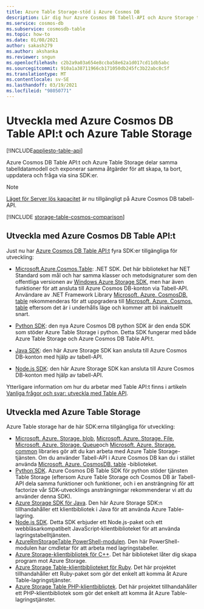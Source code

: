 ```yaml
---
title: Azure Table Storage-stöd i Azure Cosmos DB
description: Lär dig hur Azure Cosmos DB Tabell-API och Azure Storage tabeller fungerar tillsammans genom att dela samma tabell data modell med åtgärder
ms.service: cosmos-db
ms.subservice: cosmosdb-table
ms.topic: how-to
ms.date: 01/08/2021
author: sakash279
ms.author: akshanka
ms.reviewer: sngun
ms.openlocfilehash: c2b2a9a03a654e8ccba58e62a1d017cd11db5abc
ms.sourcegitcommit: 910a1a38711966cb171050db245fc3b22abc8c5f
ms.translationtype: MT
ms.contentlocale: sv-SE
ms.lasthandoff: 03/19/2021
ms.locfileid: "98050771"
---
```

# <a name="developing-with-azure-cosmos-db-table-api-and-azure-table-storage"></a>Utveckla med Azure Cosmos DB Table API:t och Azure Table Storage
[!INCLUDE[appliesto-table-api](includes/appliesto-table-api.md)]

Azure Cosmos DB Table API:t och Azure Table Storage delar samma tabelldatamodell och exponerar samma åtgärder för att skapa, ta bort, uppdatera och fråga via sina SDK:er.

> [!NOTE]
> [Läget för Server lös kapacitet](serverless.md) är nu tillgängligt på Azure Cosmos DB tabell-API.

[!INCLUDE [storage-table-cosmos-comparison](../../includes/storage-table-cosmos-comparison.md)]

## <a name="developing-with-the-azure-cosmos-db-table-api"></a>Utveckla med Azure Cosmos DB Table API:t

Just nu har [Azure Cosmos DB Table API:t](table-introduction.md) fyra SDK:er tillgängliga för utveckling: 

* [Microsoft.Azure.Cosmos.Table](https://www.nuget.org/packages/Microsoft.Azure.Cosmos.Table): .NET SDK. Det här biblioteket har NET Standard som mål och har samma klasser och metodsignaturer som den offentliga versionen av [Windows Azure Storage SDK](https://www.nuget.org/packages/WindowsAzure.Storage), men har även funktioner för att ansluta till Azure Cosmos DB-konton via Tabell-API. Användare av .NET Framework Library [Microsoft. Azure. CosmosDB. table](https://www.nuget.org/packages/Microsoft.Azure.CosmosDB.Table/) rekommenderas för att uppgradera till [Microsoft. Azure. Cosmos. table](https://www.nuget.org/packages/Microsoft.Azure.Cosmos.Table) eftersom det är i underhålls läge och kommer att bli inaktuellt snart.

* [Python SDK](table-sdk-python.md): den nya Azure Cosmos DB python SDK är den enda SDK som stöder Azure Table Storage i python. Detta SDK fungerar med både Azure Table Storage och Azure Cosmos DB Table API:t.

* [Java SDK](table-sdk-java.md): den här Azure Storage SDK kan ansluta till Azure Cosmos DB-konton med hjälp av tabell-API.

* [Node.js SDK](table-sdk-nodejs.md): den här Azure Storage SDK kan ansluta till Azure Cosmos DB-konton med hjälp av tabell-API.


Ytterligare information om hur du arbetar med Table API:t finns i artikeln [Vanliga frågor och svar: utveckla med Table API](table-api-faq.md).

## <a name="developing-with-azure-table-storage"></a>Utveckla med Azure Table Storage

Azure Table storage har de här SDK:erna tillgängliga för utveckling:

- [Microsoft. Azure. Storage. blob](https://www.nuget.org/packages/Microsoft.Azure.Storage.Blob/), [Microsoft. Azure. Storage. File](https://www.nuget.org/packages/Microsoft.Azure.Storage.File/), [Microsoft. Azure. Storage. Queue](https://www.nuget.org/packages/Microsoft.Azure.Storage.Queue/)och [Microsoft. Azure. Storage. common](https://www.nuget.org/packages/Microsoft.Azure.Storage.Common/) libraries gör att du kan arbeta med Azure Table Storage-tjänsten. Om du använder Tabell-API i Azure Cosmos DB kan du i stället använda [Microsoft. Azure. CosmosDB. table](https://www.nuget.org/packages/Microsoft.Azure.CosmosDB.Table/) -biblioteket.
- [Python SDK](https://github.com/Azure/azure-cosmos-table-python). Azure Cosmos DB Table SDK för python stöder tjänsten Table Storage (eftersom Azure Table Storage och Cosmos DB är Tabell-API dela samma funktioner och funktioner, och i en ansträngning för att factorize vår SDK-utvecklings ansträngningar rekommenderar vi att du använder denna SDK).
- [Azure Storage SDK för Java](https://github.com/azure/azure-storage-java). Den här Azure Storage SDK:n tillhandahåller ett klientbibliotek i Java för att använda Azure Table-lagring.
- [Node.js SDK](https://github.com/Azure/azure-storage-node). Detta SDK erbjuder ett Node.js-paket och ett webbläsarkompatibelt JavaScript-klientbiblioteket för att använda lagringstabelltjänsten.
- [AzureRmStorageTable PowerShell-modulen](https://www.powershellgallery.com/packages/AzureRmStorageTable). Den här PowerShell-modulen har cmdletar för att arbeta med lagringstabeller.
- [Azure Storage-klientbibliotek för C++](https://github.com/Azure/azure-storage-cpp/). Det här biblioteket låter dig skapa program mot Azure Storage.
- [Azure Storage Table-klientbiblioteket för Ruby](https://github.com/azure/azure-storage-ruby/tree/master/table). Det här projektet tillhandahåller ett Ruby-paket som gör det enkelt att komma åt Azure Table-lagringstjänster.
- [Azure Storage Table PHP-klientbibliotek](https://github.com/Azure/azure-storage-php/tree/master/azure-storage-table). Det här projektet tillhandahåller ett PHP-klientbibliotek som gör det enkelt att komma åt Azure Table-lagringstjänster.


   





